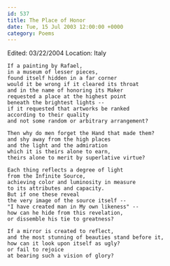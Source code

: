 ```yaml
---
id: 537
title: The Place of Honor
date: Tue, 15 Jul 2003 12:00:00 +0000
category: Poems
---
```


Edited: 03/22/2004
Location: Italy

    If a painting by Rafael,  
    in a museum of lesser pieces,  
    found itself hidden in a far corner  
    would it be wrong if it cleared its throat  
    and in the name of honoring its Maker  
    requested a place at the highest point  
    beneath the brightest lights --  
    if it requested that artworks be ranked  
    according to their quality  
    and not some random or arbitrary arrangement?

    Then why do men forget the Hand that made them?  
    and shy away from the high places  
    and the light and the admiration  
    which it is theirs alone to earn,  
    theirs alone to merit by superlative virtue?

    Each thing reflects a degree of light  
    from the Infinite Source,  
    achieving color and luminosity in measure  
    to its attributes and capacity.  
    But if one these reveal  
    the very image of the source itself --  
    "I have created man in My own likeness" --  
    how can he hide from this revelation,  
    or dissemble his tie to greatness?

    If a mirror is created to reflect,  
    and the most stunning of beauties stand before it,  
    how can it look upon itself as ugly?  
    or fail to rejoice  
    at bearing such a vision of glory?


